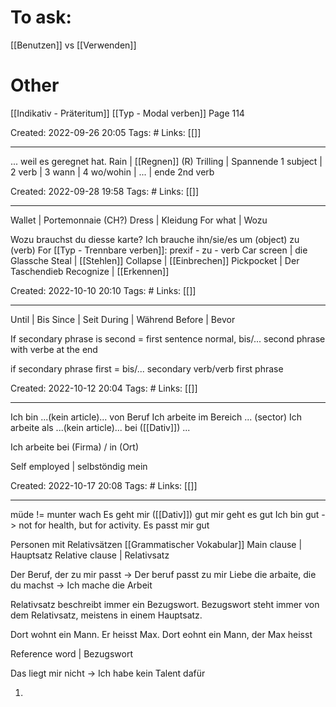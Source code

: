 # To ask:
[[Benutzen]] vs  [[Verwenden]]

# Other
[[Indikativ - Präteritum]] [[Typ - Modal verben]] Page 114


Created: 2022-09-26 20:05
Tags: #
Links: [[]]
___
... weil es geregnet hat.
Rain | [[Regnen]] (R)
Trilling | Spannende
1 subject | 2 verb | 3 wann | 4 wo/wohin | ... | ende 2nd verb


Created: 2022-09-28 19:58
Tags: #
Links: [[]]
___

Wallet | Portemonnaie (CH?)
Dress | Kleidung
For what | Wozu

Wozu brauchst du diesse karte?
Ich brauche ihn/sie/es um (object) zu (verb)
For [[Typ - Trennbare verben]]: prexif - zu - verb
Car screen | die Glassche
Steal | [[Stehlen]]
Collapse | [[Einbrechen]]
Pickpocket | Der Taschendieb
Recognize | [[Erkennen]]

Created: 2022-10-10 20:10
Tags: #
Links: [[]]
___
Until | Bis
Since | Seit
During | Während
Before | Bevor

If secondary phrase is second = first sentence normal, bis/... second phrase with verbe at the end

if secondary phrase first = bis/... secondary verb/verb first phrase


Created: 2022-10-12 20:04
Tags: #
Links: [[]]
___

Ich bin ...(kein article)... von Beruf
Ich arbeite im Bereich ... (sector)
Ich arbeite als ...(kein article)... bei ([[Dativ]]) ...

Ich arbeite bei (Firma) / in (Ort)

Self employed | selbstöndig mein

Created: 2022-10-17 20:08
Tags: #
Links: [[]]
___

müde != munter wach
Es geht mir ([[Dativ]]) gut
mir geht es gut
Ich bin gut -> not for health, but for activity.
Es passt mir gut

Personen mit Relativsätzen
[[Grammatischer Vokabular]]
Main clause | Hauptsatz
Relative clause | Relativsatz

Der Beruf, der zu mir passt -> Der beruf passt zu mir
Liebe die arbaite, die du machst -> Ich mache die Arbeit

Relativsatz beschreibt immer ein Bezugswort.
Bezugswort steht immer von dem Relativsatz, meistens in einem Hauptsatz.

Dort wohnt ein Mann. Er heisst Max.
Dort eohnt ein Mann, der Max heisst

Reference word | Bezugswort

Das liegt mir nicht -> Ich habe kein Talent dafür

1. 
